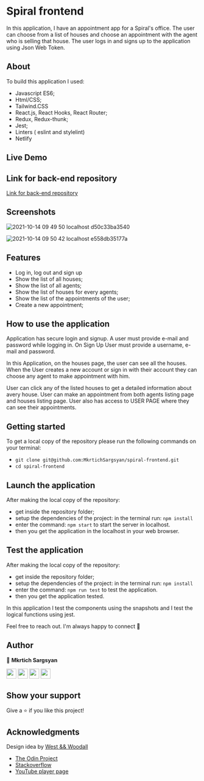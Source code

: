 # Spiral frontend

In this application, I have an appointment app for a Spiral's office. The user can choose from a list of houses and choose an appointment with the agent who is selling that house. The user logs in and signs up to the application using Json Web Token.

## About

To build this application I used:

 - Javascript ES6;
 - Html/CSS;
 - Tailwind.CSS
 - React.js, React Hooks, React Router;
 - Redux, Redux-thunk;
 - Jest;
 - Linters ( eslint and stylelint)
 - Netlify

## Live Demo

## Link for back-end repository

[Link for back-end repository](https://github.com/MkrtichSargsyan/spiral-backend)


## Screenshots

![2021-10-14 09 49 50 localhost d50c33ba3540](https://user-images.githubusercontent.com/31889642/137259725-04e68214-c462-4756-a524-dd168a92e21a.png)

![2021-10-14 09 50 42 localhost e558db35177a](https://user-images.githubusercontent.com/31889642/137259646-84e2542f-12a0-4324-b062-777513f8feb5.png)

## Features

 - Log in, log out and sign up
 - Show the list of all houses;
 - Show the list of all agents;
 - Show the list of houses for every agents;
 - Show the list of the appointments of the user;
 - Create a new appointment;

## How to use the application

Application has secure login and signup. A user must provide e-mail and password while logging in. On Sign Up User must provide a username, e-mail and password.

In this Application, on the houses page, the user can see all the houses. When the User creates a new account or sign in with their account they can choose any agent to make appointment with him.

User can click any of the listed houses to get a detailed information about avery house. User can make an appointment from both agents listing page and houses listing page. User also has access to USER PAGE where they can see their appointments.

## Getting started

To get a local copy of the repository please run the following commands on your terminal:

  - ```git clone git@github.com:MkrtichSargsyan/spiral-frontend.git```
  - ```cd spiral-frontend```

## Launch the application

After making the local copy of the repository:

 - get inside the repository folder;
 - setup the dependencies of the project: in the terminal run: ```npm install```
 - enter the command: ```npm start``` to start the server in localhost.
 - then you get the application in the localhost in your web browser.
 

## Test the application

After making the local copy of the repository:

 - get inside the repository folder;
 - setup the dependencies of the project: in the terminal run: ```npm install```
 - enter the command: ```npm run test``` to test the application.
 - then you get the application tested.

In this application I test the components using the snapshots and I test the logical functions using jest.

Feel free to reach out. I'm always happy to connect :slightly_smiling_face:

## Author

👤 **Mkrtich Sargsyan**

[<code><img height="26" src="https://cdn.iconscout.com/icon/free/png-256/github-153-675523.png"></code>](https://github.com/MkrtichSargsyan)
[<code><img height="26" src="https://upload.wikimedia.org/wikipedia/sco/thumb/9/9f/Twitter_bird_logo_2012.svg/1200px-Twitter_bird_logo_2012.svg.png"></code>](https://twitter.com/MkrtichSargsyan)
[<code><img height="26" src="https://upload.wikimedia.org/wikipedia/commons/thumb/c/c9/Linkedin.svg/1200px-Linkedin.svg.png"></code>](https://www.linkedin.com/in/mkrtich-sargsyan/)
[<code><img height="26" src="https://cdn4.iconfinder.com/data/icons/free-colorful-icons/360/gmail.png"></code>](mailto:mkrtichsargsyan24@gmail.com)

## Show your support

Give a ⭐️ if you like this project!

## Acknowledgments


Design idea by [West && Woodall](https://westandwoodall.com/listings/160952652?street=3604%20Sunningdale%20Way&city=Durham&state=NC&zip=27707&image=%2F%2Fcdnparap120.paragonrels.com%2FParagonImages%2FProperty%2Fp12%2FTRIANGLE%2F2399064%2F0%2F0%2F0%2F56d8912e9dda09c2aeca5fe130db54b2%2F2%2Fb9d97fb02a185f7f50be77e432625c98%2F2399064.JPG)


- <a href="https://www.theodinproject.com/" target="_blank">The Odin Project</a>
- <a href="https://www.stackoverflow.com/" target="_blank">Stackoverflow</a>
- <a href="https://youtube.com/" target="_blank">YouTube player page</a>
